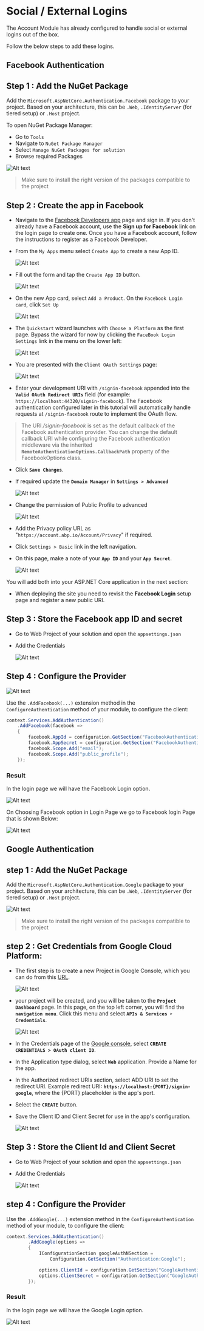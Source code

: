 # Social / External Logins
The Account Module has already configured to handle social or external logins out of the box.

Follow the below steps to add these logins.

## Facebook Authentication

## Step 1 : Add the NuGet Package
Add the `Microsoft.AspNetCore.Authentication.Facebook` package to your project. 
Based on your architecture, this can be `.Web`, `.IdentityServer` (for tiered setup) or `.Host` project.

To open NuGet Package Manager:
* Go to `Tools`
* Navigate to `NuGet Package Manager`
* Select `Manage NuGet Packages for solution`
* Browse required Packages

![Alt text](../_images/SocialLogins/fbauth.png)

>Make sure to install the right version of the packages compatible to the project

## Step 2 : Create the app in Facebook

- Navigate to the [Facebook Developers app](https://developers.facebook.com/apps/) page and sign in. If you don't already have a Facebook account, use the **Sign up for Facebook** link on the login page to create one. Once you have a Facebook account, follow the instructions to register as a Facebook Developer.

- From the ```My Apps``` menu select ```Create App``` to create a new App ID.

    ![Alt text](../_images/SocialLogins/fbmyapps.png)

- Fill out the form and tap the ```Create App ID``` button.

    ![Alt text](../_images/SocialLogins/fbnewappid.png)

- On the new App card, select ```Add a Product```. On the ```Facebook Login card```, click ```Set Up```

    ![Alt text](../_images/SocialLogins/fbproductsetup.png)

- The ```Quickstart``` wizard launches with ```Choose a Platform``` as the first page. Bypass the wizard for now by clicking the ```FaceBook Login Settings``` link in the menu on the lower left:

    ![Alt text](../_images/SocialLogins/fbskipquickstart.png)

- You are presented with the ```Client OAuth Settings``` page:

    ![Alt text](../_images/SocialLogins/fboauthsetup.png)

- Enter your development URI with `/signin-facebook` appended into the **```Valid OAuth Redirect URIs```** field (for example: `https://localhost:44320/signin-facebook`). The Facebook authentication configured later in this tutorial will automatically handle requests at `/signin-facebook` route to implement the OAuth flow.

>The URI */signin-facebook* is set as the default callback of the Facebook authentication provider. You can change the default callback URI while configuring the Facebook authentication middleware via the inherited **`RemoteAuthenticationOptions.CallbackPath`** property of the FacebookOptions class.

- Click **```Save Changes```**.

- If required update the **```Domain Manager```** in **```Settings > Advanced```**

    ![Alt text](../_images/SocialLogins/fbadvn.png)

- Change the permission of Public Profile to advanced

    ![Alt text](../_images/SocialLogins/fbpermissions.png)

- Add the Privacy policy URL as "`https://account.abp.io/Account/Privacy`" if required.

- Click ```Settings > Basic``` link in the left navigation.

- On this page, make a note of your **```App ID```** and your **```App Secret```**. 

    ![Alt text](../_images/SocialLogins/fbcred.png)

You will add both into your ASP.NET Core application in the next section:

- When deploying the site you need to revisit the **Facebook Login** setup page and register a new public URI.

## Step 3 : Store the Facebook app ID and secret

- Go to Web Project of your solution and open the `appsettings.json` 

- Add the Credentials 

    ![Alt text](../_images/SocialLogins/appsettingsJSONCred.png)

## Step 4 :  Configure the Provider

![Alt text](../_images/SHLOKERPWebModule.png)

Use the `.AddFacebook(...)` extension method in the `ConfigureAuthentication` method of your module, to configure the client:

```c#
context.Services.AddAuthentication()
    .AddFacebook(facebook =>
    {
        facebook.AppId = configuration.GetSection("FacebookAuthentication:AppId").Value;
        facebook.AppSecret = configuration.GetSection("FacebookAuthentication:AppSecret").Value;
        facebook.Scope.Add("email");
        facebook.Scope.Add("public_profile");
    });
```
### Result

In the login page we will have the Facebook Login option.

![Alt text](../_images/SocialLogins/login.png)

On Choosing Facebook option in Login Page we go to Facebook login Page that is shown Below:

![Alt text](../_images/SocialLogins/fbauthresult.png)

## Google Authentication

## step 1 : Add the NuGet Package
Add the `Microsoft.AspNetCore.Authentication.Google` package to your project. 
Based on your architecture, this can be `.Web`, `.IdentityServer` (for tiered setup) or `.Host` project.

![Alt text](../_images/SocialLogins/googleauth.png)

>Make sure to install the right version of the packages compatible to the project

## step 2 : Get Credentials from Google Cloud Platform:

- The first step is to create a new Project in Google Console, which you can do from this [URL](https://console.cloud.google.com/projectcreate).

    ![Alt text](../_images/SocialLogins/googleproj.png)

- your project will be created, and you will be taken to the **`Project Dashboard`** page. In this page, on the top left corner, you will find the **`navigation menu`**. Click this menu and select **`APIs & Services ➤ Credentials`**.

    ![Alt text](../_images/SocialLogins/credentials-in-google-console.png)

- In the Credentials page of the [Google console](https://console.developers.google.com/apis/credentials), select **`CREATE CREDENTIALS > OAuth client ID`**.

- In the Application type dialog, select **`Web`** application. Provide a Name for the app.

- In the Authorized redirect URIs section, select ADD URI to set the redirect URI. Example redirect URI: **`https://localhost:{PORT}/signin-google`**, where the {PORT} placeholder is the app's port.

- Select the **`CREATE`** button.

- Save the Client ID and Client Secret for use in the app's configuration.

    ![Alt text](../_images/SocialLogins/googlecred.png)

## Step 3 : Store the Client Id and Client Secret

- Go to Web Project of your solution and open the `appsettings.json` 

- Add the Credentials 

    ![Alt text](../_images/SocialLogins/appsettingsJSONCred.png)

## step 4 : Configure the Provider

Use the `.AddGoogle(...)` extension method in the `ConfigureAuthentication` method of your module, to configure the client:

```c#
context.Services.AddAuthentication()
        .AddGoogle(options =>
        {
            IConfigurationSection googleAuthNSection =
                Configuration.GetSection("Authentication:Google");

            options.ClientId = configuration.GetSection("GoogleAuthentication:ClientId").Value;
            options.ClientSecret = configuration.GetSection("GoogleAuthentication:ClientSecret").Value;
        });
```
### Result

In the login page we will have the Google Login option.

![Alt text](../_images/SocialLogins/googleauthresult.png)



